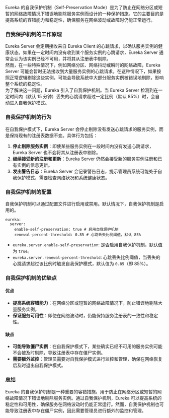 Eureka 的自我保护机制（Self-Preservation Mode）是为了防止在网络分区或短暂的网络故障情况下错误地剔除服务实例而设计的一种保护措施。它的主要目的是提高系统的容错能力和稳定性，确保服务在网络波动或故障时仍能正常运行。
### 自我保护机制的工作原理
Eureka Server 会定期接收来自 Eureka Client 的心跳请求，以确认服务实例的健康状态。如果在一定时间内没有收到某个服务实例的心跳请求，Eureka Server 通常会认为该实例已经不可用，并将其从注册表中剔除。<br />然而，在一些特殊情况下，例如网络分区、网络抖动或瞬时的网络故障，Eureka Server 可能会暂时无法接收到大量服务实例的心跳请求。在这种情况下，如果按照正常逻辑剔除这些实例，可能会导致系统中大部分服务实例被错误地剔除，影响整个系统的稳定性。<br />为了解决这一问题，Eureka 引入了自我保护机制。当 Eureka Server 检测到在一定时间内（默认 15 分钟）丢失的心跳请求超过一定比例（默认 85%）时，会自动进入自我保护模式。
### 自我保护机制的行为
在自我保护模式下，Eureka Server 会停止剔除没有发送心跳请求的服务实例，而是保持现有的注册表数据不变。具体行为包括：

1. **停止剔除服务实例**：即使某些服务实例在一段时间内没有发送心跳请求，Eureka Server 也不会将其从注册表中剔除。
2. **继续接受新的注册和更新**：Eureka Server 仍然会接受新的服务实例注册和已有实例的信息更新。
3. **发出警告日志**：Eureka Server 会记录警告日志，提示管理员系统可能处于自我保护模式，需要检查网络状况和系统健康状态。
### 自我保护机制的配置
自我保护机制可以通过配置文件进行启用或禁用。默认情况下，自我保护机制是启用的。
```
eureka:
  server:
    enable-self-preservation: true # 启用自我保护机制
    renewal-percent-threshold: 0.85 # 心跳丢失比例阈值，默认 85%
```

- `eureka.server.enable-self-preservation`: 是否启用自我保护机制，默认值为 `true`。
- `eureka.server.renewal-percent-threshold`: 心跳丢失比例阈值，当丢失的心跳请求超过该比例时触发自我保护模式，默认值为 `0.85`（即 85%）。
### 自我保护机制的优缺点
#### 优点

- **提高系统容错能力**：在网络分区或短暂的网络故障情况下，防止错误地剔除大量服务实例。
- **保证服务可用性**：即使在网络波动时，仍能保持服务注册表的一致性和稳定性。
#### 缺点

- **可能导致僵尸实例**：在自我保护模式下，某些确实已经不可用的服务实例可能不会被及时剔除，导致注册表中存在僵尸实例。
- **需要额外监控**：管理员需要对自我保护模式进行监控和管理，确保在网络恢复后及时退出自我保护模式。
### 总结
Eureka 的自我保护机制是一种重要的容错措施，用于防止在网络分区或短暂的网络故障情况下错误地剔除服务实例。通过自我保护机制，Eureka 可以提高系统的稳定性和可用性，确保服务在网络波动时仍能正常运行。然而，自我保护机制也可能导致注册表中存在僵尸实例，因此需要管理员进行额外的监控和管理。
